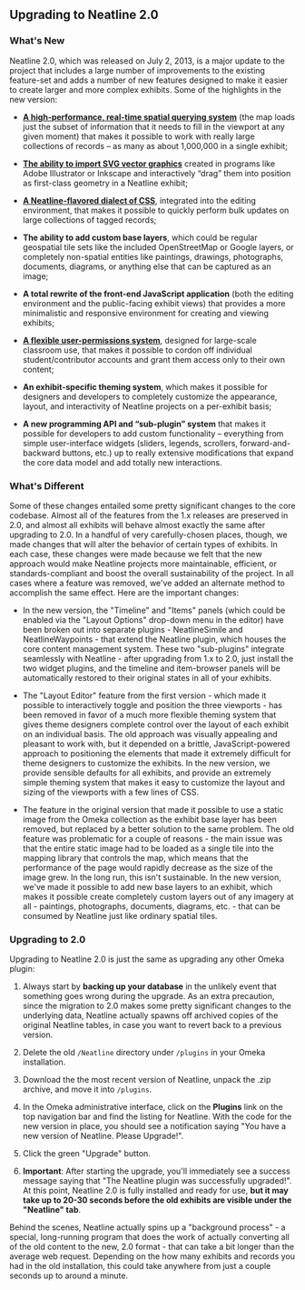 ## Upgrading to Neatline 2.0

### What's New

Neatline 2.0, which was released on July 2, 2013, is a major update to the project that includes a large number of improvements to the existing feature-set and adds a number of new features designed to make it easier to create larger and more complex exhibits. Some of the highlights in the new version:

  - **[A high-performance, real-time spatial querying system](http://dclure.org/logs/neatline-one-million-records/)** (the map loads just the subset of information that it needs to fill in the viewport at any given moment) that makes it possible to work with really large collections of records – as many as about 1,000,000 in a single exhibit;

  - **[The ability to import SVG vector graphics](http://dclure.org/logs/neatline-drawing-svg-on-maps/)** created in programs like Adobe Illustrator or Inkscape and interactively “drag” them into position as first-class geometry in a Neatline exhibit;

  - **[A Neatline-flavored dialect of CSS](http://dclure.org/logs/interactive-css-in-neatline-2-0/)**, integrated into the editing environment, that makes it possible to quickly perform bulk updates on large collections of tagged records;

  - **The ability to add custom base layers**, which could be regular geospatial tile sets like the included OpenStreetMap or Google layers, or completely non-spatial entities like paintings, drawings, photographs, documents, diagrams, or anything else that can be captured as an image;

  - **A total rewrite of the front-end JavaScript application** (both the editing environment and the public-facing exhibit views) that provides a more minimalistic and responsive environment for creating and viewing exhibits;

  - **[A flexible user-permissions system](http://dclure.org/logs/announcing-neatline-2-0-alpha2/)**, designed for large-scale classroom use, that makes it possible to cordon off individual student/contributor accounts and grant them access only to their own content;

  - **An exhibit-specific theming system**, which makes it possible for designers and developers to completely customize the appearance, layout, and interactivity of Neatline projects on a per-exhibit basis;

  - **A new programming API and “sub-plugin” system** that makes it possible for developers to add custom functionality – everything from simple user-interface widgets (sliders, legends, scrollers, forward-and-backward buttons, etc.) up to really extensive modifications that expand the core data model and add totally new interactions.

### What's Different

Some of these changes entailed some pretty significant changes to the core codebase. Almost all of the features from the 1.x releases are preserved in 2.0, and almost all exhibits will behave almost exactly the same after upgrading to 2.0. In a handful of very carefully-chosen places, though, we made changes that will alter the behavior of certain types of exhibits. In each case, these changes were made because we felt that the new approach would make Neatline projects more maintainable, efficient, or standards-compliant and boost the overall sustainability of the project. In all cases where a feature was removed, we've added an alternate method to accomplish the same effect. Here are the important changes:

  - In the new version, the "Timeline" and "Items" panels (which could be enabled via the "Layout Options" drop-down menu in the editor) have been broken out into separate plugins - NeatlineSimile and NeatlineWaypoints - that extend the Neatline plugin, which houses the core content management system. These two "sub-plugins" integrate seamlessly with Neatline - after upgrading from 1.x to 2.0, just install the two widget plugins, and the timeline and item-browser panels will be automatically restored to their original states in all of your exhibits.

  - The "Layout Editor" feature from the first version - which made it possible to interactively toggle and position the three viewports - has been removed in favor of a much more flexible theming system that gives theme designers complete control over the layout of each exhibit on an individual basis. The old approach was visually appealing and pleasant to work with, but it depended on a brittle, JavaScript-powered approach to positioning the elements that made it extremely difficult for theme designers to customize the exhibits. In the new version, we provide sensible defaults for all exhibits, and provide an extremely simple theming system that makes it easy to customize the layout and sizing of the viewports with a few lines of CSS.

  - The feature in the original version that made it possible to use a static image from the Omeka collection as the exhibit base layer has been removed, but replaced by a better solution to the same problem. The old feature was problematic for a couple of reasons - the main issue was that the entire static image had to be loaded as a single tile into the mapping library that controls the map, which means that the performance of the page would rapidly decrease as the size of the image grew. In the long run, this isn't sustainable. In the new version, we've made it possible to add new base layers to an exhibit, which makes it possible create completely custom layers out of any imagery at all - paintings, photographs, documents, diagrams, etc. - that can be consumed by Neatline just like ordinary spatial tiles.

### Upgrading to 2.0

Upgrading to Neatline 2.0 is just the same as upgrading any other Omeka plugin: 

  1. Always start by **backing up your database** in the unlikely event that something goes wrong during the upgrade. As an extra precaution, since the migration to 2.0 makes some pretty significant changes to the underlying data, Neatline actually spawns off archived copies of the original Neatline tables, in case you want to revert back to a previous version.

  2. Delete the old `/Neatline` directory under `/plugins` in your Omeka installation.

  3. Download the the most recent version of Neatline, unpack the .zip archive, and move it into `/plugins`.

  4. In the Omeka administrative interface, click on the **Plugins** link on the top navigation bar and find the listing for Neatline. With the code for the new version in place, you should see a notification saying "You have a new version of Neatline. Please Upgrade!".

  5. Click the green "Upgrade" button.

  6. **Important**: After starting the upgrade, you'll immediately see a success message saying that "The Neatline plugin was successfully upgraded!". At this point, Neatline 2.0 is fully installed and ready for use, **but it may take up to 20-30 seconds before the old exhibits are visible under the "Neatline" tab**.

  Behind the scenes, Neatline actually spins up a "background process" - a special, long-running program that does the work of actually converting all of the old content to the new, 2.0 format - that can take a bit longer than the average web request. Depending on the how many exhibits and records you had in the old installation, this could take anywhere from just a couple seconds up to around a minute.
